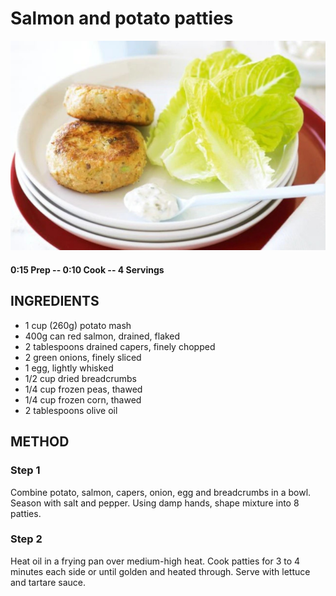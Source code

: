 # Salmon and potato patties
![](https://raw.githubusercontent.com/fuzzwah/recipes/master/pics/Salmon_and_potato_patties.jpg)
#### 0:15 Prep -- 0:10 Cook -- 4 Servings
## INGREDIENTS
* 1 cup (260g) potato mash
* 400g can red salmon, drained, flaked
* 2 tablespoons drained capers, finely chopped
* 2 green onions, finely sliced
* 1 egg, lightly whisked
* 1/2 cup dried breadcrumbs
* 1/4 cup frozen peas, thawed
* 1/4 cup frozen corn, thawed
* 2 tablespoons olive oil
## METHOD
### Step 1
Combine potato, salmon, capers, onion, egg and breadcrumbs in a bowl. Season with salt and pepper. Using damp hands, shape mixture into 8 patties.
### Step 2
Heat oil in a frying pan over medium-high heat. Cook patties for 3 to 4 minutes each side or until golden and heated through. Serve with lettuce and tartare sauce.